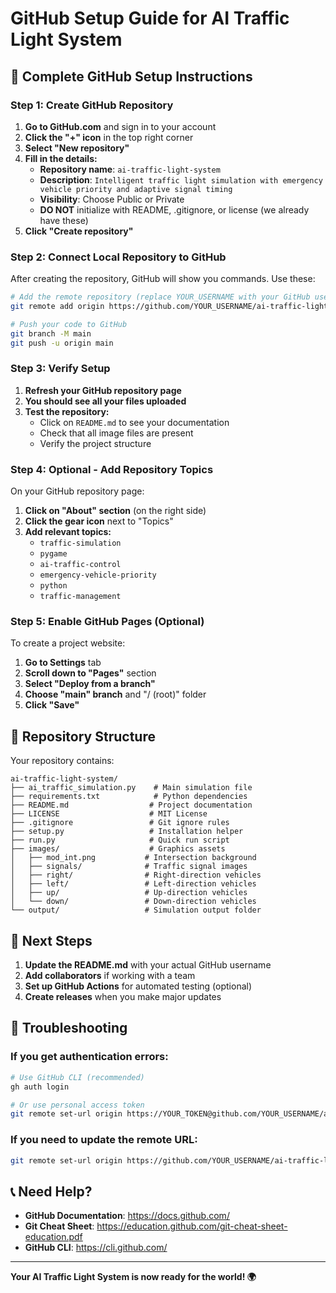 # GitHub Setup Guide for AI Traffic Light System

## 🚀 Complete GitHub Setup Instructions

### Step 1: Create GitHub Repository

1. **Go to GitHub.com** and sign in to your account
2. **Click the "+" icon** in the top right corner
3. **Select "New repository"**
4. **Fill in the details:**
   - **Repository name**: `ai-traffic-light-system`
   - **Description**: `Intelligent traffic light simulation with emergency vehicle priority and adaptive signal timing`
   - **Visibility**: Choose Public or Private
   - **DO NOT** initialize with README, .gitignore, or license (we already have these)
5. **Click "Create repository"**

### Step 2: Connect Local Repository to GitHub

After creating the repository, GitHub will show you commands. Use these:

```bash
# Add the remote repository (replace YOUR_USERNAME with your GitHub username)
git remote add origin https://github.com/YOUR_USERNAME/ai-traffic-light-system.git

# Push your code to GitHub
git branch -M main
git push -u origin main
```

### Step 3: Verify Setup

1. **Refresh your GitHub repository page**
2. **You should see all your files uploaded**
3. **Test the repository:**
   - Click on `README.md` to see your documentation
   - Check that all image files are present
   - Verify the project structure

### Step 4: Optional - Add Repository Topics

On your GitHub repository page:
1. **Click on "About" section** (on the right side)
2. **Click the gear icon** next to "Topics"
3. **Add relevant topics:**
   - `traffic-simulation`
   - `pygame`
   - `ai-traffic-control`
   - `emergency-vehicle-priority`
   - `python`
   - `traffic-management`

### Step 5: Enable GitHub Pages (Optional)

To create a project website:
1. **Go to Settings** tab
2. **Scroll down to "Pages"** section
3. **Select "Deploy from a branch"**
4. **Choose "main" branch** and "/ (root)" folder
5. **Click "Save"**

## 📁 Repository Structure

Your repository contains:
```
ai-traffic-light-system/
├── ai_traffic_simulation.py    # Main simulation file
├── requirements.txt            # Python dependencies
├── README.md                  # Project documentation
├── LICENSE                    # MIT License
├── .gitignore                 # Git ignore rules
├── setup.py                   # Installation helper
├── run.py                     # Quick run script
├── images/                    # Graphics assets
│   ├── mod_int.png           # Intersection background
│   ├── signals/              # Traffic signal images
│   ├── right/                # Right-direction vehicles
│   ├── left/                 # Left-direction vehicles
│   ├── up/                   # Up-direction vehicles
│   └── down/                 # Down-direction vehicles
└── output/                   # Simulation output folder
```

## 🎯 Next Steps

1. **Update the README.md** with your actual GitHub username
2. **Add collaborators** if working with a team
3. **Set up GitHub Actions** for automated testing (optional)
4. **Create releases** when you make major updates

## 🔧 Troubleshooting

### If you get authentication errors:
```bash
# Use GitHub CLI (recommended)
gh auth login

# Or use personal access token
git remote set-url origin https://YOUR_TOKEN@github.com/YOUR_USERNAME/ai-traffic-light-system.git
```

### If you need to update the remote URL:
```bash
git remote set-url origin https://github.com/YOUR_USERNAME/ai-traffic-light-system.git
```

## 📞 Need Help?

- **GitHub Documentation**: https://docs.github.com/
- **Git Cheat Sheet**: https://education.github.com/git-cheat-sheet-education.pdf
- **GitHub CLI**: https://cli.github.com/

---

**Your AI Traffic Light System is now ready for the world! 🌍** 